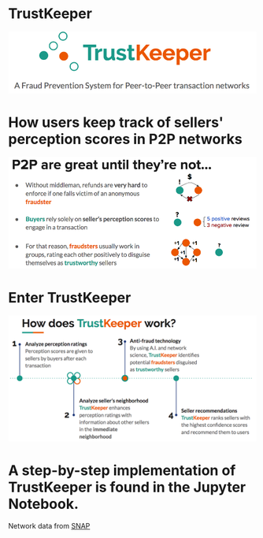 # TrustKeeper

![Logo](img/TK_logo.png)

# How users keep track of sellers' perception scores in P2P networks

![Score](img/TK_rating.png)

# Enter TrustKeeper

![How](img/TK_how.png)

# A step-by-step implementation of TrustKeeper is found in the Jupyter Notebook.
Network data from [SNAP](http://snap.stanford.edu/data/index.html)

